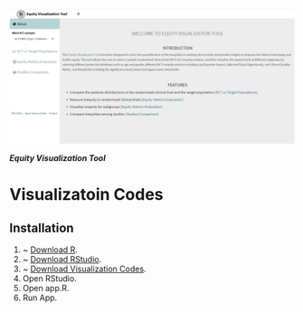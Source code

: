 <a href="https://miao-qi-rpi-app.shinyapps.io/EquityBrowser/"><img src="interface.JPG" alt= "Equity Visualization Tool" title="Equity Visualization Tool"></a>

***Equity Visualization Tool***

# Visualizatoin Codes 

## Installation
1. ~ [Download R](https://www.r-project.org/).
2. ~ [Download RStudio](https://www.rstudio.com/products/rstudio/download/).
3. ~ [Download Visualization Codes](https://github.com/TheRensselaerIDEA/ClinicalTrialEquity/tree/master/Visualization%20Codes).
4.	Open RStudio.
5.  Open app.R.
6.  Run App.
